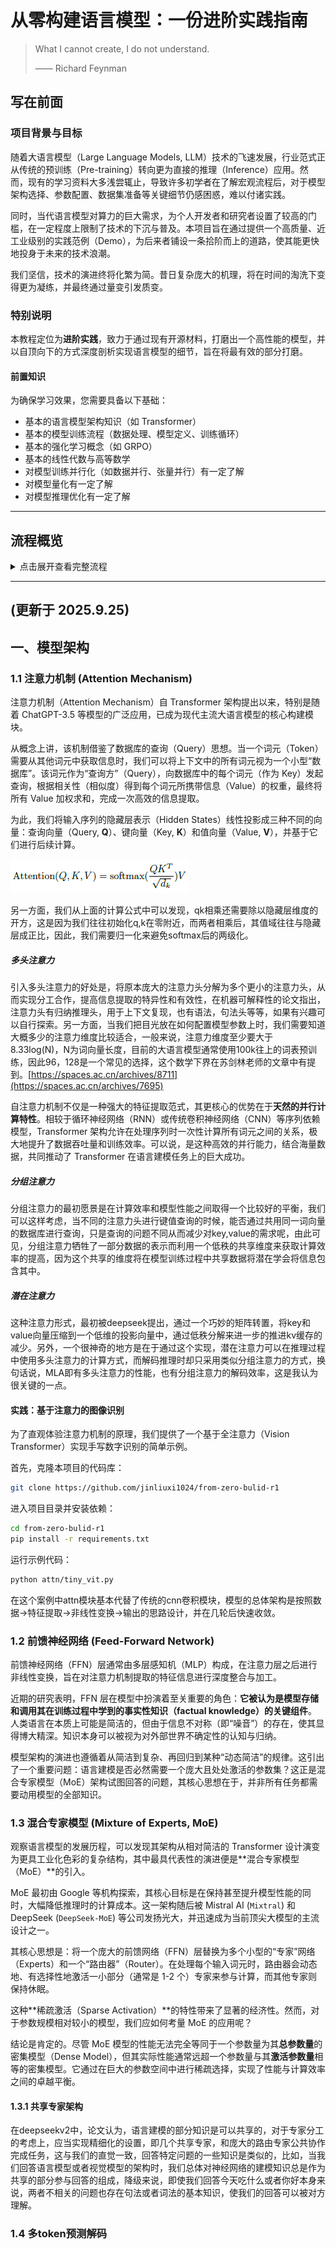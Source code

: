 # 从零构建语言模型：一份进阶实践指南

> What I cannot create, I do not understand.
>
> —— Richard Feynman

## 写在前面

### 项目背景与目标

随着大语言模型（Large Language Models, LLM）技术的飞速发展，行业范式正从传统的预训练（Pre-training）转向更为直接的推理（Inference）应用。然而，现有的学习资料大多浅尝辄止，导致许多初学者在了解宏观流程后，对于模型架构选择、参数配置、数据集准备等关键细节仍感困惑，难以付诸实践。

同时，当代语言模型对算力的巨大需求，为个人开发者和研究者设置了较高的门槛，在一定程度上限制了技术的下沉与普及。本项目旨在通过提供一个高质量、近工业级别的实践范例（Demo），为后来者铺设一条拾阶而上的道路，使其能更快地投身于未来的技术浪潮。

我们坚信，技术的演进终将化繁为简。昔日复杂庞大的机理，将在时间的淘洗下变得更为凝练，并最终通过量变引发质变。

### 特别说明

本教程定位为**进阶实践**，致力于通过现有开源材料，打磨出一个高性能的模型，并以自顶向下的方式深度剖析实现语言模型的细节，旨在将最有效的部分打磨。

#### 前置知识

为确保学习效果，您需要具备以下基础：
*   基本的语言模型架构知识（如 Transformer）
*   基本的模型训练流程（数据处理、模型定义、训练循环）
*   基本的强化学习概念（如 GRPO）
*   基本的线性代数与高等数学
*   对模型训练并行化（如数据并行、张量并行）有一定了解
*   对模型量化有一定了解
*   对模型推理优化有一定了解

---

## 流程概览

<details>
<summary>点击展开查看完整流程</summary>

*   **模型架构 (Model Architecture)**
    *   注意力机制 (Attention)
    *   多 Token 预测解码 (Multi-Token Prediction)
    *   混合专家模型 (MoE)
    *   全局与交错注意力 (Global & Interleaved Attention)
    *   注意力池化 (Attention Pooling)
*   **分词器 (Tokenizer)**
    *   训练 (Training)
    *   泛化性 (Generalization)
*   **数据集处理 (Dataset Processing)**
    *   中英语料 (Chinese & English Corpora)
    *   推理语料 (Inference Corpora)
    *   冷启动语料 (Cold-Start Corpora)
*   **优化器 (Optimizer)**
    *   AdamW
    *   Muon
*   **参数选择 (Parameter Selection)**
    *   模型参数 (Model Parameters)
    *   训练参数 (Training Parameters)
*   **训练加速 (Training Acceleration)**
    *   混合精度训练 (Mixed-Precision Training)
    *   分布式训练 (Distributed Training)
    *   梯度累积 (Gradient Accumulation)
    *   梯度检查点 (Gradient Checkpointing)
    *   预计算 (Pre-computation)
*   **退火 (Annealing)**
*   **冷启动 (Cold Start)**
*   **强化学习 (Reinforcement Learning)**
    *   GRPO (Generalized Rejection Sampling Policy Optimization)
    *   DAPO (Direct Advantage Policy Optimization)
    *   GSPO (Grafted Supervised Policy Optimization)
*   **指令微调 (Instruction Tuning)**
    *   监督微调 (SFT, Supervised Fine-Tuning)
    *   直接偏好优化 (DPO, Direct Preference Optimization)
*   **性能评估 (Performance Evaluation)**
    *   `lm-eval`
*   **模型量化 (Model Quantization)**
    *   `llama.cpp`
*   **推理部署 (Inference & Deployment)**
    *   `vllm`
    *   `sglang`
    *   `ollama`

</details>

---

## (更新于 2025.9.25)

## 一、模型架构

### 1.1 注意力机制 (Attention Mechanism)

注意力机制（Attention Mechanism）自 Transformer 架构提出以来，特别是随着 ChatGPT-3.5 等模型的广泛应用，已成为现代主流大语言模型的核心构建模块。

从概念上讲，该机制借鉴了数据库的查询（Query）思想。当一个词元（Token）需要从其他词元中获取信息时，我们可以将上下文中的所有词元视为一个小型“数据库”。该词元作为“查询方”（Query），向数据库中的每个词元（作为 Key）发起查询，根据相关性（相似度）得到每个词元所携带信息（Value）的权重，最终将所有 Value 加权求和，完成一次高效的信息提取。

为此，我们将输入序列的隐藏层表示（Hidden States）线性投影成三种不同的向量：查询向量（Query, **Q**）、键向量（Key, **K**）和值向量（Value, **V**），并基于它们进行后续计算。

![Self Attention](images/selfattn.png)

另一方面，我们从上面的计算公式中可以发现，qk相乘还需要除以隐藏层维度的开方，这是因为我们往往初始化q,k在零附近，而两者相乘后，其值域往往与隐藏层成正比，因此，我们需要归一化来避免softmax后的两级化。

##### 多头注意力
引入多头注意力的好处是，将原本庞大的注意力头分解为多个更小的注意力头，从而实现分工合作，提高信息提取的特异性和有效性，在机器可解释性的论文指出，注意力头有归纳推理头，用于上下文复现，也有语法，句法头等等，如果有兴趣可以自行探索。另一方面，当我们把目光放在如何配置模型参数上时，我们需要知道大概多少的注意力维度比较适合，一般来说，注意力维度至少要大于8.33log(N)，N为词向量长度，目前的大语言模型通常使用100k往上的词表预训练，因此96，128是一个常见的选择，这个数学下界在苏剑林老师的文章中有提到。[https://spaces.ac.cn/archives/8711](https://spaces.ac.cn/archives/7695)

自注意力机制不仅是一种强大的特征提取范式，其更核心的优势在于**天然的并行计算特性**。相较于循环神经网络（RNN）或传统卷积神经网络（CNN）等序列依赖模型，Transformer 架构允许在处理序列时一次性计算所有词元之间的关系，极大地提升了数据吞吐量和训练效率。可以说，是这种高效的并行能力，结合海量数据，共同推动了 Transformer 在语言建模任务上的巨大成功。

##### 分组注意力
分组注意力的最初愿景是在计算效率和模型性能之间取得一个比较好的平衡，我们可以这样考虑，当不同的注意力头进行键值查询的时候，能否通过共用同一词向量的数据库进行查询，只是查询的问题不同从而减少对key,value的需求呢，由此可见，分组注意力牺牲了一部分数据的表示而利用一个低秩的共享维度来获取计算效率的提高，因为这个共享的维度将在模型训练过程中共享数据将潜在学会将信息包含其中。

##### 潜在注意力
这种注意力形式，最初被deepseek提出，通过一个巧妙的矩阵转置，将key和value向量压缩到一个低维的投影向量中，通过低秩分解来进一步的推进kv缓存的减少。另外，一个很神奇的地方是在于通过这个实现，潜在注意力可以在推理过程中使用多头注意力的计算方式，而解码推理时却只采用类似分组注意力的方式，换句话说，MLA即有多头注意力的性能，也有分组注意力的解码效率，这是我认为很关键的一点。

#### **实践：基于注意力的图像识别**
为了直观体验注意力机制的原理，我们提供了一个基于全注意力（Vision Transformer）实现手写数字识别的简单示例。

首先，克隆本项目的代码库：
```bash
git clone https://github.com/jinliuxi1024/from-zero-bulid-r1
```
进入项目目录并安装依赖：
```bash
cd from-zero-bulid-r1
pip install -r requirements.txt
```
运行示例代码：
```bash
python attn/tiny_vit.py
```

在这个案例中attn模块基本代替了传统的cnn卷积模块，模型的总体架构是按照数据->特征提取->非线性变换->输出的思路设计，并在几轮后快速收敛。


### 1.2 前馈神经网络 (Feed-Forward Network)

前馈神经网络（FFN）层通常由多层感知机（MLP）构成，在注意力层之后进行非线性变换，旨在对注意力机制提取的特征信息进行深度整合与加工。

近期的研究表明，FFN 层在模型中扮演着至关重要的角色：**它被认为是模型存储和调用其在训练过程中学到的事实性知识（factual knowledge）的关键组件**。人类语言在本质上可能是简洁的，但由于信息不对称（即“噪音”）的存在，使其显得博大精深。知识本身可以被视为对外部世界不确定性的认知与归纳。

模型架构的演进也遵循着从简洁到复杂、再回归到某种“动态简洁”的规律。这引出了一个重要问题：语言建模是否必然需要一个庞大且处处激活的参数集？这正是混合专家模型（MoE）架构试图回答的问题，其核心思想在于，并非所有任务都需要动用模型的全部知识。

### 1.3 混合专家模型 (Mixture of Experts, MoE)

观察语言模型的发展历程，可以发现其架构从相对简洁的 Transformer 设计演变为更具工业化色彩的复杂结构，其中最具代表性的演进便是**混合专家模型（MoE）**的引入。

MoE 最初由 Google 等机构探索，其核心目标是在保持甚至提升模型性能的同时，大幅降低推理时的计算成本。这一架构随后被 Mistral AI (`Mixtral`) 和 DeepSeek (`DeepSeek-MoE`) 等公司发扬光大，并迅速成为当前顶尖大模型的主流设计之一。

其核心思想是：将一个庞大的前馈网络（FFN）层替换为多个小型的“专家”网络（Experts）和一个“路由器”（Router）。在处理每个输入词元时，路由器会动态地、有选择性地激活一小部分（通常是 1-2 个）专家来参与计算，而其他专家则保持休眠。

这种**稀疏激活（Sparse Activation）**的特性带来了显著的经济性。然而，对于参数规模相对较小的模型，我们应如何考量 MoE 的应用呢？

结论是肯定的。尽管 MoE 模型的性能无法完全等同于一个参数量为其**总参数量**的密集模型（Dense Model），但其实际性能通常远超一个参数量与其**激活参数量**相等的密集模型。它通过在巨大的参数空间中进行稀疏选择，实现了性能与计算效率之间的卓越平衡。

#### 1.3.1 共享专家架构
在deepseekv2中，论文认为，语言建模的部分知识是可以共享的，对于专家分工的考虑上，应当实现精细化的设置，即几个共享专家，和庞大的路由专家公共协作完成任务，这与我们的直觉一致，回答特定问题的一些知识是类似的，比如，当我们回答语言模型或者视觉模型的架构时，我们总体对神经网络的建模知识总是作为共享的部分参与回答的组成，降级来说，即使我们回答今天吃什么或者你好本身来说，两者不相关的问题也存在句法或者词法的基本知识，使我们的回答可以被对方理解。

### 1.4 多token预测解码
